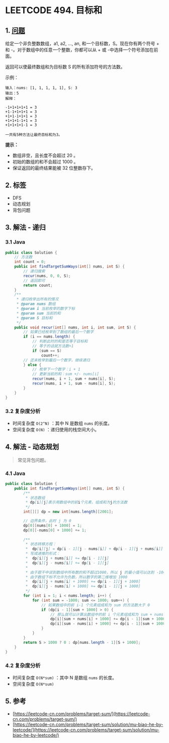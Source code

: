 # LEETCODE 494. 目标和

## 1. [问题](https://leetcode-cn.com/problems/target-sum/)

给定一个非负整数数组，a1, a2, ..., an, 和一个目标数，S。现在你有两个符号 + 和 -。对于数组中的任意一个整数，你都可以从 + 或 -中选择一个符号添加在前面。

返回可以使最终数组和为目标数 S 的所有添加符号的方法数。

示例：

```text
输入：nums: [1, 1, 1, 1, 1], S: 3
输出：5
解释：

-1+1+1+1+1 = 3
+1-1+1+1+1 = 3
+1+1-1+1+1 = 3
+1+1+1-1+1 = 3
+1+1+1+1-1 = 3

一共有5种方法让最终目标和为3。
```

**提示：**

* 数组非空，且长度不会超过 20 。
* 初始的数组的和不会超过 1000 。
* 保证返回的最终结果能被 32 位整数存下。

## 2. 标签

* DFS
* 动态规划
* 背包问题

## 3. 解法 - 递归

### 3.1 Java

```java
public class Solution {
    // 方法数
    int count = 0;
    public int findTargetSumWays(int[] nums, int S) {
        // 递归搜索
        recur(nums, 0, 0, S);
        // 返回即可
        return count;
    }
    /**
     * 递归枚举出所有的情况
     * @param nums 数组
     * @param i 当前枚举的数字下标
     * @param sum 当前的和
     * @param S 目标和
     */
    public void recur(int[] nums, int i, int sum, int S) {
        // 如果已经枚举到了数组的最后一个数字
        if (i == nums.length) {
            // 判断此时的和是否等于目标和
            // 等于的话就方法数+1
            if (sum == S)
                count++;
        // 还未枚举到最后一个数字，继续递归
        } else {
            // 枚举下一个数字：i + 1
            // 更新当前的和：sum +/- nums[i]
            recur(nums, i + 1, sum + nums[i], S);
            recur(nums, i + 1, sum - nums[i], S);
        }
    }
}
```

### 3.2 复杂度分析

* 时间复杂度 `O(2^N)` ：其中 N 是数组 `nums` 的长度。
* 空间复杂度 `O(N)` ：递归使用的栈空间大小。

## 4. 解法 - 动态规划

> 常见背包问题。

### 4.1 Java

```java
public class Solution {
    public int findTargetSumWays(int[] nums, int S) {
        /**
         * 状态数组
         * dp[i][j]表示用数组中的前i个元素，组成和为j的方法数
         */
        int[][] dp = new int[nums.length][2001];

        // 边界条件，此时 j 为 0
        dp[0][nums[0] + 1000] = 1;
        dp[0][-nums[0] + 1000] += 1;
        
        /**
         * 状态转移方程：
         *  dp[i][j] = dp[i - 1][j - nums[i]] + dp[i - 1][j + nums[i]]
         * 写成递推的形式：
         *  dp[i][j + nums[i]] += dp[i - 1][j]
         *  dp[i][j - nums[i]] += dp[i - 1][j]
         * 
         * 由于题干中说到数组中所有数的和不超过1000，所以 j 的最小值可以达到 -1000
         * 由于数组下标不允许为负数，所以数字的第二维增加 1000
         *  dp[i][j + nums[i] + 1000] += dp[i - 1][j + 1000]
         *  dp[i][j - nums[i] + 1000] += dp[i - 1][j + 1000]
         */
        for (int i = 1; i < nums.length; i++) {
            for (int sum = -1000; sum <= 1000; sum++) {
                // 如果数组中的前 i-1 个元素组成和为 sum 的方法数大于 0
                if (dp[i - 1][sum + 1000] > 0) {
                    // 那么就可以计算出数组中的前 i 个元素组成和为 sum + nums[i] 的方法数
                    dp[i][sum + nums[i] + 1000] += dp[i - 1][sum + 1000];
                    dp[i][sum - nums[i] + 1000] += dp[i - 1][sum + 1000];
                }
            }
        }
        return S > 1000 ? 0 : dp[nums.length - 1][S + 1000];
    }
}
```

### 4.2 复杂度分析

* 时间复杂度 `O(N*sum)` ：其中 N 是数组 `nums` 的长度。
* 空间复杂度 `O(N*sum)` 

## 5. 参考

* [https://leetcode-cn.com/problems/target-sum/](https://leetcode-cn.com/problems/target-sum/)
* [https://leetcode-cn.com/problems/target-sum/solution/mu-biao-he-by-leetcode/](https://leetcode-cn.com/problems/target-sum/solution/mu-biao-he-by-leetcode/)

